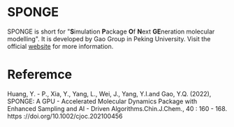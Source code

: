 # SPONGE

SPONGE is short for "**S**imulation **P**ackage **O**f **N**ext **GE**neration molecular modelling". It is developed by Gao Group in Peking University. Visit the official [website](https://spongemm.cn) for more information.

# Referemce

Huang, Y. - P., Xia, Y., Yang, L., Wei, J., Yang, Y.I.and Gao, Y.Q. (2022), SPONGE: A GPU - Accelerated Molecular Dynamics Package with Enhanced Sampling and AI - Driven Algorithms.Chin.J.Chem., 40 : 160 - 168. https ://doi.org/10.1002/cjoc.202100456
